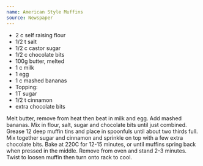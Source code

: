 ```yaml
---
name: American Style Muffins
source: Newspaper
---
```


* 2 c self raising flour
* 1/2 t salt
* 1/2 c castor sugar
* 1/2 c chocolate bits
* 100g butter, melted
* 1 c milk
* 1 egg
* 1 c mashed bananas
* Topping:
* 1T sugar
* 1/2 t cinnamon
* extra chocolate bits

Melt butter, remove from heat then beat in milk and egg.  Add mashed bananas. Mix in flour, salt, sugar and chocolate bits until just combined.  Grease 12 deep muffin tins and place in spoonfuls until about two thirds full.  Mix together sugar and cinnamon and sprinkle on top with a few extra chocolate bits.  Bake at 220C for 12-15 minutes, or until muffins spring back when pressed in the middle.  Remove from oven and stand 2-3 minutes.  Twist to loosen muffin then turn onto rack to cool.

